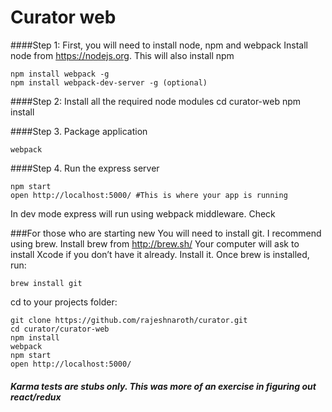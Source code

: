 # Curator web


####Step 1: First, you will need to install node, npm and webpack
Install node from https://nodejs.org. This will also install npm

    npm install webpack -g
    npm install webpack-dev-server -g (optional)

####Step 2: Install all the required node modules
    cd curator-web
    npm install

####Step 3. Package application

	webpack

####Step 4. Run the express server


    npm start
    open http://localhost:5000/ #This is where your app is running
In dev mode express will run using webpack middleware. Check

###For those who are starting new
You will need to install git. I recommend using brew.
Install brew from http://brew.sh/
Your computer will ask to install Xcode if you don’t have it already. Install it.
Once brew is installed, run:

    brew install git

cd to your projects folder:

    git clone https://github.com/rajeshnaroth/curator.git
    cd curator/curator-web
    npm install
    webpack
    npm start
    open http://localhost:5000/

##### Karma tests are stubs only. This was more of an exercise in figuring out react/redux
